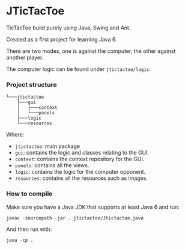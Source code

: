# JTicTacToe

TicTacToe build purely using Java, Swing and Ant.

Created as a first project for learning Java 6.

There are two modes, one is against the computer, the other against another player.

The computer logic can be found under `jtictactoe/logic`.

### Project structure

```
└───jtictactoe
    ├───gui
    │   ├───context
    │   └───panels
    ├───logic
    └───resources
```

Where:

- `jtictactoe`: main package
- `gui`: contains the logic and classes relating to the GUI.
- `context`: contains the context repository for the GUI.
- `panels`: contains all the views.
- `logic`: contains the logic for the computer opponent.
- `resources`: contains all the resources such as images.

### How to compile

Make sure you have a Java JDK that supports at least Java 6 and run:

```
javac -sourcepath -jar . jtictactoe/Jtictactoe.java
```

And then run with:

```
java -cp .
```
